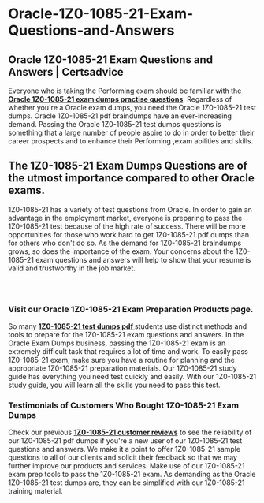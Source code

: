 # Oracle-1Z0-1085-21-Exam-Questions-and-Answers
<h2><strong>Oracle 1Z0-1085-21 Exam Questions and Answers | Certsadvice</strong></h2> <p>Everyone who is taking the Performing exam should be familiar with the <a href="http://www.certsadvice.com/oracle/1z0-1085-21-practice-questions"><strong>Oracle 1Z0-1085-21 exam dumps practise questions</strong></a>. Regardless of whether you&#39;re a Oracle exam dumps, you need the Oracle 1Z0-1085-21 test dumps. Oracle 1Z0-1085-21 pdf braindumps have an ever-increasing demand. Passing the Oracle 1Z0-1085-21 test dumps questions is something that a large number of people aspire to do in order to better their career prospects and to enhance their Performing ,exam abilities and skills.</p> <h2><strong>The 1Z0-1085-21 Exam Dumps Questions are of the utmost importance compared to other Oracle exams.</strong></h2> <p>1Z0-1085-21 has a variety of test questions from Oracle. In order to gain an advantage in the employment market, everyone is preparing to pass the 1Z0-1085-21 test because of the high rate of success. There will be more opportunities for those who work hard to get 1Z0-1085-21 pdf dumps than for others who don&#39;t do so. As the demand for 1Z0-1085-21 braindumps grows, so does the importance of the exam. Your concerns about the 1Z0-1085-21 exam questions and answers will help to show that your resume is valid and trustworthy in the job market.</p> <p><a href="http://www.certsadvice.com/oracle/1z0-1085-21-practice-questions" style="display: block; padding: 1em 0; text-align: center; "><img alt="" src="https://1.bp.blogspot.com/-RUOr8Wn-CRk/YUYAxC8kcHI/AAAAAAAAAnw/F7BbdI3tw8QDj5z8iX0vQAioQzKiUxduwCLcBGAsYHQ/s0/unnamed.jpg" /></a></p> <h3><strong>Visit our Oracle 1Z0-1085-21 Exam Preparation Products page.</strong></h3> <p>So many <a href="http://www.certsadvice.com/oracle/1z0-1085-21-practice-questions"><strong>1Z0-1085-21 test dumps pdf </strong></a>students use distinct methods and tools to prepare for the 1Z0-1085-21 exam questions and answers. In the Oracle Exam Dumps business, passing the 1Z0-1085-21 exam is an extremely difficult task that requires a lot of time and work. To easily pass 1Z0-1085-21 exam, make sure you have a routine for planning and the appropriate 1Z0-1085-21 preparation materials. Our 1Z0-1085-21 study guide has everything you need test quickly and easily. With our 1Z0-1085-21 study guide, you will learn all the skills you need to pass this test.</p> <h3><strong>Testimonials of Customers Who Bought 1Z0-1085-21 Exam Dumps</strong></h3> <p>Check our previous <a href="http://www.certsadvice.com/oracle/1z0-1085-21-practice-questions"><strong>1Z0-1085-21 customer reviews</strong></a> to see the reliability of our 1Z0-1085-21 pdf dumps if you&#39;re a new user of our 1Z0-1085-21 test questions and answers. We make it a point to offer 1Z0-1085-21 sample questions to all of our clients and solicit their feedback so that we may further improve our products and services. Make use of our 1Z0-1085-21 exam prep tools to pass the 1Z0-1085-21 exam. As demanding as the Oracle 1Z0-1085-21 test dumps are, they can be simplified with our 1Z0-1085-21 training material.</p>
